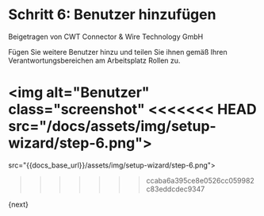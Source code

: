# Schritt 6: Benutzer hinzufügen
<span class="text-muted contributed-by">Beigetragen von CWT Connector & Wire Technology GmbH</span>

Fügen Sie weitere Benutzer hinzu und teilen Sie ihnen gemäß Ihren Verantwortungsbereichen am Arbeitsplatz Rollen zu.

<img alt="Benutzer" class="screenshot"
<<<<<<< HEAD
src="/docs/assets/img/setup-wizard/step-6.png">
=======
src="{{docs_base_url}}/assets/img/setup-wizard/step-6.png">
>>>>>>> ccaba6a395ce8e0526cc059982c83eddcdec9347

{next}
